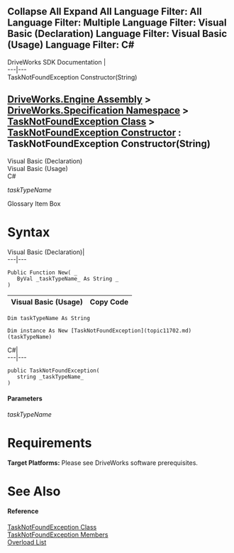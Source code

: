        

 Collapse All Expand All  Language Filter: All  Language Filter: Multiple  Language Filter: Visual Basic (Declaration) Language Filter: Visual Basic (Usage) Language Filter: C#  
---  
DriveWorks SDK Documentation  |   
---|---  
TaskNotFoundException Constructor(String)   
  
[DriveWorks.Engine Assembly](topic2156.md) > [DriveWorks.Specification Namespace](topic10764.md) > [TaskNotFoundException Class](topic11702.md) > [TaskNotFoundException Constructor](topic11708.md) : TaskNotFoundException Constructor(String)  
---  
  
Visual Basic (Declaration)    
Visual Basic (Usage)    
C# 

_taskTypeName_
    

Glossary Item Box

# Syntax

Visual Basic (Declaration)|   
---|---  
      
    
    Public Function New( _
       ByVal _taskTypeName_ As String _
    )  
  
Visual Basic (Usage)| Copy Code  
---|---  
      
    
    Dim taskTypeName As String
     
    Dim instance As New [TaskNotFoundException](topic11702.md)(taskTypeName)  
  
C#|   
---|---  
      
    
    public TaskNotFoundException( 
       string _taskTypeName_
    )  
  
#### Parameters

 _taskTypeName_
    

# Requirements

**Target Platforms:** Please see DriveWorks software prerequisites.

# See Also

#### Reference

[TaskNotFoundException Class](topic11702.md)   
[TaskNotFoundException Members](topic11703.md)   
[Overload List](topic11708.md)


